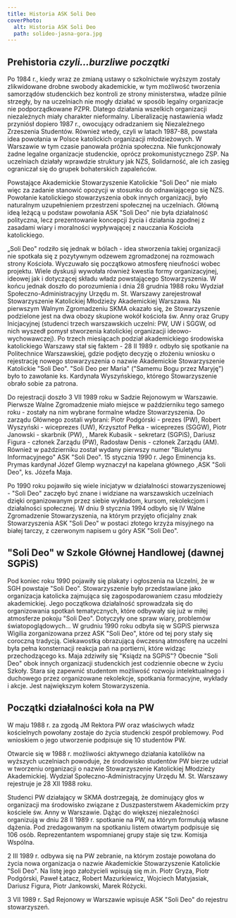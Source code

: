 ```yaml
---
title: Historia ASK Soli Deo
coverPhoto:
  alt: Historia ASK Soli Deo
  path: solideo-jasna-gora.jpg
---
```

## Prehistoria *czyli...burzliwe początki*

Po 1984 r., kiedy wraz ze zmianą ustawy o szkolnictwie wyższym zostały zlikwidowane drobne swobody akademickie, w tym możliwość tworzenia samorządów studenckich bez kontroli ze strony ministerstwa, władze pilnie strzegły, by na uczelniach nie mogły działać w sposób legalny organizacje nie podporządkowane PZPR. Dlatego działania wszelkich organizacji niezależnych miały charakter nieformalny. Liberalizację nastawienia władz przyniósł dopiero 1987 r., owocujący odradzaniem się Niezależnego Zrzeszenia Studentów. Również wtedy, czyli w latach 1987-88, powstała idea powołania w Polsce katolickich organizacji młodzieżowych. W Warszawie w tym czasie panowała próżnia społeczna. Nie funkcjonowały żadne legalne organizacje studenckie, oprócz prokomunistycznego ZSP. Na uczelniach działały wprawdzie struktury jak NZS, Solidarność, ale ich zasięg ograniczał się do grupek bohaterskich zapaleńców.


Powstające Akademickie Stowarzyszenie Katolickie "Soli Deo" nie miało więc za zadanie stanowić opozycji w stosunku do odnawiającego się NZS. Powołanie katolickiego stowarzyszenia obok innych organizacji, było naturalnym uzupełnieniem przestrzeni społecznej na uczelniach. Główną ideą leżącą u podstaw powołania ASK "Soli Deo" nie była działalność polityczna, lecz prezentowanie koncepcji życia i działania zgodnej z zasadami wiary i moralności wypływającej z nauczania Kościoła katolickiego.


„Soli Deo" rodziło się jednak w bólach - idea stworzenia takiej organizacji nie spotkała się z pozytywnym odzewem zgromadzonej na rozmowach strony Kościoła. Wyczuwało się początkowo atmosferę nieufności wobec projektu. Wiele dyskusji wywołała również kwestia formy organizacyjnej, ideowej jak i dotyczącej składu władz powstającego Stowarzyszenia. W końcu jednak doszło do porozumienia i dnia 28 grudnia 1988 roku Wydział Społeczno-Administracyjny Urzędu m. St. Warszawy zarejestrował Stowarzyszenie Katolickiej Młodzieży Akademickiej Warszawa. Na pierwszym Walnym Zgromadzeniu SKMA okazało się, że Stowarzyszenie podzielone jest na dwa obozy skupione wokół kościoła św. Anny oraz Grupy Inicjacyjnej (studenci trzech warszawskich uczelni: PW, UW i SGGW, od nich wyszedł pomysł stworzenia katolickiej organizacji ideowo-wychowawczej). Po trzech miesiącach podział akademickiego środowiska katolickiego Warszawy stał się faktem - 28 II 1989 r. odbyło się spotkanie na Politechnice Warszawskiej, gdzie podjęto decyzję o złożeniu wniosku o rejestrację nowego stowarzyszenia o nazwie Akademickie Stowarzyszenie Katolickie "Soli Deo". "Soli Deo per Maria" ("Samemu Bogu przez Maryję") było to zawołanie ks. Kardynała Wyszyńskiego, którego Stowarzyszenie obrało sobie za patrona.

 

Do rejestracji doszło 3 VII 1989 roku w Sadzie Rejonowym w Warszawie. Pierwsze Walne Zgromadzenie miało miejsce w październiku tego samego roku - zostały na nim wybrane formalne władze Stowarzyszenia. Do zarządu Głównego zostali wybrani: Piotr Podgórski - prezes (PW), Robert Wyszyński - wiceprezes (UW), Krzysztof Pełka - wiceprezes (SGGW), Piotr Janowski - skarbnik (PW), , Marek Kubasik - sekretarz (SGPiS), Dariusz Figura - członek Zarządu (PW), Radosław Denis - członek Zarządu (AM). Również w październiku został wydany pierwszy numer "Biuletynu Informacyjnego" ASK "Soli Deo". 15 stycznia 1990 r. Jego Eminencja ks. Prymas kardynał Józef Glemp wyznaczył na kapelana głównego ,ASK "Soli Deo", ks. Józefa Maja.

 

Po 1990 roku pojawiło się wiele inicjatyw w działalności stowarzyszeniowej - "Soli Deo" zaczęło być znane i widziane na warszawskich uczelniach dzięki organizowanym przez siebie wykładom, kursom, rekolekcjom i działalności społecznej. W dniu 9 stycznia 1994 odbyło się IV Walne Zgromadzenie Stowarzyszenia, na którym przyjęto oficjalny znak Stowarzyszenia ASK "Soli Deo" w postaci złotego krzyża misyjnego na białej tarczy, z czerwonym napisem u góry ASK "Soli Deo".


## "Soli Deo" w Szkole Głównej Handlowej (dawnej SGPiS)

Pod koniec roku 1990 pojawiły się plakaty i ogłoszenia na Uczelni, że w SGH powstaje "Soli Deo". Stowarzyszenie było przedstawiane jako organizacja katolicka zajmująca się zagospodarowaniem czasu młodzieży akademickiej. Jego początkowa działalność sprowadzała się do organizowania spotkań tematycznych, które odbywały się już w miłej atmosferze pokoju "Soli Deo". Dotyczyły one spraw wiary, problemów światopoglądowych... W grudniu 1990 roku odbyła się w SGPiS pierwsza Wigilia zorganizowana przez ASK "Soli Deo", które od tej pory stały się coroczną tradycją. Ciekawostką obrazującą ówczesną atmosferę na uczelni była pełna konsternacji reakcja pań na portierni, które widząc przechodzącego ks. Maja zdziwiły się "Ksiądz na SGPiS"? Obecnie "Soli Deo" obok innych organizacji studenckich jest codziennie obecne w życiu Szkoły. Stara się zapewnić studentom możliwość rozwoju intelektualnego i duchowego przez organizowane rekolekcje, spotkania formacyjne, wykłady i akcje. Jest największym kołem Stowarzyszenia.


## Początki działalności koła na PW

W maju 1988 r. za zgodą JM Rektora PW oraz właściwych władz kościelnych powołany zostaje do życia studencki zespół problemowy. Pod wnioskiem o jego utworzenie podpisuje się 10 studentów PW.

Otwarcie się w 1988 r. możliwości aktywnego działania katolików na wyższych uczelniach powoduje, że środowisko studentów PW bierze udział w tworzeniu organizacji o nazwie Stowarzyszenie Katolickiej Młodzieży Akademickiej. Wydział Społeczno-Administracyjny Urzędu M. St. Warszawy rejestruje je 28 XII 1988 roku.

Studenci PW działający w SKMA dostrzegają, że dominujący głos w organizacji ma środowisko związane z Duszpasterstwem Akademickim przy kościele św. Anny w Warszawie. Dążąc do większej niezależności organizują w dniu 28 II 1989 r. spotkanie na PW, na którym formułują własne dążenia. Pod zredagowanym na spotkaniu listem otwartym podpisuje się 106 osób. Reprezentantem wspomnianej grupy staje się tzw. Komisja Wspólna.

2 III 1989 r. odbywa się na PW zebranie, na którym zostaje powołana do życia nowa organizacja o nazwie Akademickie Stowarzyszenie Katolickie "Soli Deo". Na listę jego założycieli wpisują się m.in. Piotr Gryza, Piotr Podgórski, Paweł Łatacz, Robert Mazurkiewicz, Wojciech Matyjasiak, Dariusz Figura, Piotr Jankowski, Marek Różycki.

3 VII 1989 r. Sąd Rejonowy w Warszawie wpisuje ASK "Soli Deo" do rejestru stowarzyszeń.